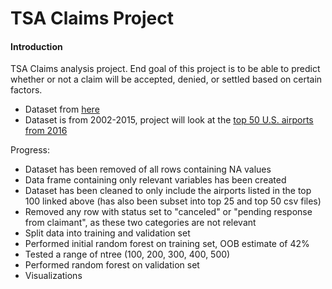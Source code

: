 # TSA Claims Project

#### Introduction
TSA Claims analysis project. End goal of this project is to be able to predict whether or not a claim will be accepted, denied, or settled based on certain factors.

- Dataset from [here](https://www.kaggle.com/sreejay222/tsa-claim/data)
- Dataset is from 2002-2015, project will look at the [top 50 U.S. airports from 2016](http://www.fi-aeroweb.com/Top-100-US-Airports.html#PAX)

Progress:

- Dataset has been removed of all rows containing NA values
- Data frame containing only relevant variables has been created
- Dataset has been cleaned to only include the airports listed in the top 100 linked above (has also been subset into top 25 and top 50 csv files)
- Removed any row with status set to "canceled" or "pending response from claimant", as these two categories are not relevant
- Split data into training and validation set
- Performed initial random forest on training set, OOB estimate of 42%
- Tested a range of ntree (100, 200, 300, 400, 500)
- Performed random forest on validation set
- Visualizations





